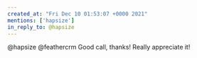 ```yaml
---
created_at: "Fri Dec 10 01:53:07 +0000 2021"
mentions: ['hapsize']
in_reply_to: @hapsize
---
```


@hapsize @feathercrm Good call, thanks! Really appreciate it!